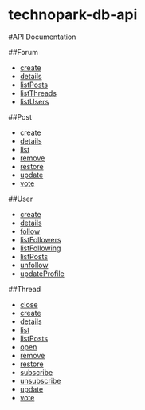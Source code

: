 technopark-db-api
=================

#API Documentation

##Forum

* [create](https://github.com/s-stupnikov/technopark-db-api/blob/master/doc/forum/create.md)
* [details](https://github.com/s-stupnikov/technopark-db-api/blob/master/doc/forum/details.md)
* [listPosts](https://github.com/s-stupnikov/technopark-db-api/blob/master/doc/forum/listPosts.md)
* [listThreads](https://github.com/s-stupnikov/technopark-db-api/blob/master/doc/forum/listThreads.md)
* [listUsers](https://github.com/s-stupnikov/technopark-db-api/blob/master/doc/forum/listUsers.md)

##Post
* [create](https://github.com/s-stupnikov/technopark-db-api/blob/master/doc/post/create.md)
* [details](https://github.com/s-stupnikov/technopark-db-api/blob/master/doc/post/details.md)
* [list](https://github.com/s-stupnikov/technopark-db-api/blob/master/doc/post/list.md)
* [remove](https://github.com/s-stupnikov/technopark-db-api/blob/master/doc/post/remove.md)
* [restore](https://github.com/s-stupnikov/technopark-db-api/blob/master/doc/post/restore.md)
* [update](https://github.com/s-stupnikov/technopark-db-api/blob/master/doc/post/update.md)
* [vote](https://github.com/s-stupnikov/technopark-db-api/blob/master/doc/post/vote.md)

##User
* [create](https://github.com/s-stupnikov/technopark-db-api/blob/master/doc/user/create.md)
* [details](https://github.com/s-stupnikov/technopark-db-api/blob/master/doc/user/details.md)
* [follow](https://github.com/s-stupnikov/technopark-db-api/blob/master/doc/user/follow.md)
* [listFollowers](https://github.com/s-stupnikov/technopark-db-api/blob/master/doc/user/listFollowers.md)
* [listFollowing](https://github.com/s-stupnikov/technopark-db-api/blob/master/doc/user/listFollowing.md)
* [listPosts](https://github.com/s-stupnikov/technopark-db-api/blob/master/doc/user/listPosts.md)
* [unfollow](https://github.com/s-stupnikov/technopark-db-api/blob/master/doc/user/unfollow.md)
* [updateProfile](https://github.com/s-stupnikov/technopark-db-api/blob/master/doc/user/updateProfile.md)

##Thread
* [close](https://github.com/s-stupnikov/technopark-db-api/blob/master/doc/thread/close.md)
* [create](https://github.com/s-stupnikov/technopark-db-api/blob/master/doc/thread/create.md)
* [details](https://github.com/s-stupnikov/technopark-db-api/blob/master/doc/thread/details.md)
* [list](https://github.com/s-stupnikov/technopark-db-api/blob/master/doc/thread/list.md)
* [listPosts](https://github.com/s-stupnikov/technopark-db-api/blob/master/doc/thread/listPosts.md)
* [open](https://github.com/s-stupnikov/technopark-db-api/blob/master/doc/thread/open.md)
* [remove](https://github.com/s-stupnikov/technopark-db-api/blob/master/doc/thread/remove.md)
* [restore](https://github.com/s-stupnikov/technopark-db-api/blob/master/doc/thread/restore.md)
* [subscribe](https://github.com/s-stupnikov/technopark-db-api/blob/master/doc/thread/subscribe.md)
* [unsubscribe](https://github.com/s-stupnikov/technopark-db-api/blob/master/doc/thread/unsubscribe.md)
* [update](https://github.com/s-stupnikov/technopark-db-api/blob/master/doc/thread/update.md)
* [vote](https://github.com/s-stupnikov/technopark-db-api/blob/master/doc/thread/vote.md)
